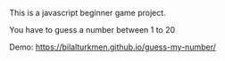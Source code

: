 This is a javascript beginner game project. 

You have to guess a number between 1 to 20

Demo: https://bilalturkmen.github.io/guess-my-number/
